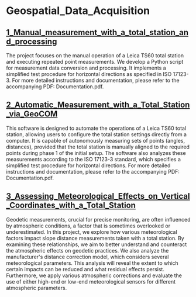 # Geospatial_Data_Acquisition
## [1_Manual_measurement_with_a_total_station_and_processing](./1_Manual_measurement_with_a_total_station_and_processing/)
The project focuses on the manual operation of a Leica TS60 total station and executing repeated point measurements. We develop a Python script for measurement data conversion and processing. It implements a simplified test procedure for horizontal directions as specified in ISO 17123-3. For more detailed instructions and documentation, please refer to the accompanying PDF: Documentation.pdf.

## [2_Automatic_Measurement_with_a_Total_Station_via_GeoCOM](./2_Automatic_Measurement_with_a_Total_Station_via_GeoCOM/)
This software is designed to automate the operations of a Leica TS60 total station, allowing users to configure the total station settings directly from a computer. It is capable of autonomously measuring sets of points (angles, distances), provided that the total station is manually aligned to the required points during phase 1 of the initial setup. The software also analyzes these measurements according to the ISO 17123-3 standard, which specifies a simplified test procedure for horizontal directions. For more detailed instructions and documentation, please refer to the accompanying PDF: Documentation.pdf.

## [3_Assessing_Meteorological_Effects_on_Vertical_Coordinates_with_a_Total_Station](./3_Assessing_Meteorological_Effects_on_Vertical_Coordinates_with_a_Total_Station/)
Geodetic measurements, crucial for precise monitoring, are often influenced by atmospheric conditions, a factor that is sometimes overlooked or underestimated. In this project, we explore how various meteorological factors impact slope distance measurements taken with a total station. By examining these relationships, we aim to better understand and counteract the atmospheric effects on geodetic practices. We also analyze the manufacturer's distance correction model, which considers several meteorological parameters. This analysis will reveal the extent to which certain impacts can be reduced and what residual effects persist. Furthermore, we apply various atmospheric corrections and evaluate the use of either high-end or low-end meteorological sensors for different atmospheric parameters. 